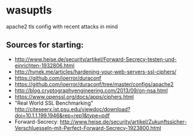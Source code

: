 wasuptls
========

apache2 tls config with recent attacks in mind


Sources for starting:
---------------------
 * http://www.heise.de/security/artikel/Forward-Secrecy-testen-und-einrichten-1932806.html
 * http://hynek.me/articles/hardening-your-web-servers-ssl-ciphers/
 * https://github.com/ioerror/duraconf
 * https://github.com/ioerror/duraconf/tree/master/configs/apache2
 * http://blog.cryptographyengineering.com/2013/09/on-nsa.html
 * https://www.openssl.org/docs/apps/ciphers.html
 * "Real World SSL Benchmarking" http://citeseerx.ist.psu.edu/viewdoc/download?doi=10.1.1.199.1946&rep=rep1&type=pdf
 * Forward-Secrecy: http://www.heise.de/security/artikel/Zukunftssicher-Verschluesseln-mit-Perfect-Forward-Secrecy-1923800.html
